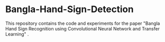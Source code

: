 # Bangla-Hand-Sign-Detection

This repository contains the code and experiments for the paper "Bangla Hand Sign Recognition using Convolutional Neural Network and Transfer Learning" .
